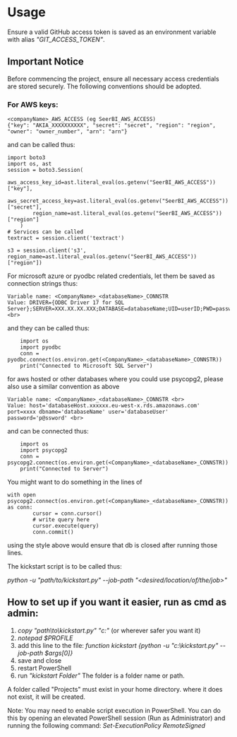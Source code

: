# Usage
Ensure a valid GitHub access token is saved as an environment variable with alias _"GIT_ACCESS_TOKEN"_.
## Important Notice
Before commencing the project, ensure all necessary access credentials are stored securely. The following conventions should be adopted.
### For AWS keys:
```
<companyName>_AWS_ACCESS (eg SeerBI_AWS_ACCESS)
{"key": "AKIA_XXXXXXXXXX", "secret": "secret", "region": "region", "owner": "owner_number", "arn": "arn"}
```
and can be called thus:

```
import boto3
import os, ast
session = boto3.Session(
        aws_access_key_id=ast.literal_eval(os.getenv("SeerBI_AWS_ACCESS"))["key"],
        aws_secret_access_key=ast.literal_eval(os.getenv("SeerBI_AWS_ACCESS"))["secret"],
        region_name=ast.literal_eval(os.getenv("SeerBI_AWS_ACCESS"))["region"]
    )
# Services can be called
textract = session.client('textract')

s3 = session.client('s3', region_name=ast.literal_eval(os.getenv("SeerBI_AWS_ACCESS"))["region"])

```
For microsoft azure or pyodbc related credentials, let them be saved as connection strings thus:
```
Variable name: <CompanyName>_<databaseName>_CONNSTR
Value: DRIVER={ODBC Driver 17 for SQL Server};SERVER=XXX.XX.XX.XXX;DATABASE=databaseName;UID=userID;PWD=password <br>
```
and they can be called thus:
```
    import os
    import pyodbc
    conn = pyodbc.connect(os.environ.get(<CompanyName>_<databaseName>_CONNSTR))
    print("Connected to Microsoft SQL Server")
```

for aws hosted or other databases where you could use psycopg2, please also use a similar convention as above
```
Variable name: <CompanyName>_<databaseName>_CONNSTR <br>
Value: host='databaseHost.xxxxxx.eu-west-x.rds.amazonaws.com' port=xxxx dbname='databaseName' user='databaseUser' password='p@ssword' <br> 
```
and can be connected thus:
```
    import os
    import psycopg2
    conn = psycopg2.connect(os.environ.get(<CompanyName>_<databaseName>_CONNSTR))
    print("Connected to Server")
```
You might want to do something in the lines of
```
with open psycopg2.connect(os.environ.get(<CompanyName>_<databaseName>_CONNSTR)) as conn:
        cursor = conn.cursor()
        # write query here
        cursor.execute(query)
        conn.commit()
```

using the style above would ensure that db is closed after running those lines. <be>

The kickstart script is to be called thus: <br>

*python -u "path/to/kickstart.py" --job-path "<desired/location/of/the/job>"*




## How to set up if you want it easier, run as cmd as admin:
1. *copy "path\to\kickstart.py" "c:\"* (or wherever safer you want it)
2. *notepad $PROFILE*
3. add this line to the file: *function kickstart {python -u "c:\kickstart.py" --job-path $args[0]}*
4. save and close
5. restart PowerShell
6. run *"kickstart Folder"*
The folder is a folder name or path.

A folder called "Projects" must exist in your home directory. where it does not exist, it will be created.

Note: You may need to enable script execution in PowerShell. You can do this by opening an elevated PowerShell session (Run as Administrator) and running the following command:
*Set-ExecutionPolicy RemoteSigned*
